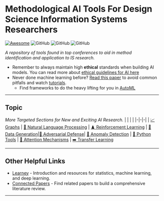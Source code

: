 # Methodological AI Tools For Design Science Information Systems Researchers

[![Awesome](https://cdn.rawgit.com/sindresorhus/awesome/d7305f38d29fed78fa85652e3a63e154dd8e8829/media/badge.svg)](https://github.com/sindresorhus/awesome)
![GitHub](https://img.shields.io/github/last-commit/BenAmpel/MethodologicalTools)
![GitHub](https://img.shields.io/github/followers/BenAmpel?style=plastic)
![GitHub](https://img.shields.io/github/stars/BenAmpel/MethodologicalTools?style=social)

*A repository of tools found in top conferences to aid in method identification and application to IS research.*

- Remember to always maintain high **ethical** standards when building AI models. You can read more about [ethical guidelines for AI here](Ethics)
- Never done machine learning before? [Read this paper](https://arxiv.org/pdf/2108.02497.pdf) to avoid common pitfalls and watch [tutorials](https://github.com/aladdinpersson/Machine-Learning-Collection).
  - Find frameworks to do the heavy lifting for you in [AutoML](AutoML)
---

## Topic
*More Targeted Sections for New and Exciting AI Research.*
| | | |
|-|-|-|
| [:chart_with_upwards_trend: Graphs](Files/Graphs) | [📜 Natural Language Processing](NaturalLanguageProcessing) | [:chess_pawn: Reinforcement Learning](ReinforcementLearning)
| [💪 Data Generation](DataGeneration)|[🤖 Adversarial Defense](AdversarialDefense)| [:red_circle: Anomaly Detection](AnomalyDetection)
| [:snake: Python Tools](PythonTools) | [:high_brightness: Attention Mechanisms](https://github.com/xmu-xiaoma666/External-Attention-pytorch) | [:arrow_right: Transfer Learning](https://github.com/jindongwang/transferlearning)

---

## Other Helpful Links
* [Learney](https://app.learney.me) - Introduction and resources for statistics, machine learning, and deep learning.
* [Connected Papers](https://www.connectedpapers.com/) - Find related papers to build a comprehensive literature review. 

---
